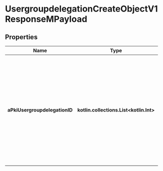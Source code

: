 
# UsergroupdelegationCreateObjectV1ResponseMPayload

## Properties
Name | Type | Description | Notes
------------ | ------------- | ------------- | -------------
**aPkiUsergroupdelegationID** | **kotlin.collections.List&lt;kotlin.Int&gt;** | An array of unique IDs representing the object that were requested to be created.  They are returned in the same order as the array containing the objects to be created that was sent in the request. | 




